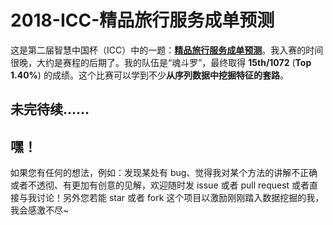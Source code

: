# 2018-ICC-精品旅行服务成单预测

这是第二届智慧中国杯（ICC）中的一题：**[精品旅行服务成单预测](http://www.dcjingsai.com/common/cmpt/%E7%B2%BE%E5%93%81%E6%97%85%E8%A1%8C%E6%9C%8D%E5%8A%A1%E6%88%90%E5%8D%95%E9%A2%84%E6%B5%8B_%E7%AB%9E%E8%B5%9B%E4%BF%A1%E6%81%AF.html)**。我入赛的时间很晚，大约是赛程的后期了。我的队伍是“魂斗罗”，最终取得 **15th/1072** (**Top 1.40%**) 的成绩。这个比赛可以学到不少**从序列数据中挖掘特征的套路**。

## 未完待续……

## 嘿！

如果您有任何的想法，例如：发现某处有 bug、觉得我对某个方法的讲解不正确或者不透彻、有更加有创意的见解，欢迎随时发 issue 或者 pull request 或者直接与我讨论！另外您若能 star 或者 fork 这个项目以激励刚刚踏入数据挖掘的我，我会感激不尽~